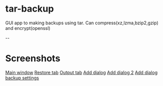 # tar-backup

GUI app to making backups using tar. Can compress(xz,lzma,bzip2,gzip) and encrypt(openssl)

--
# Screenshots

[Main window](https://docs.google.com/file/d/0B7nxOyrvj2IiUl95YTMyNHlmaWs/edit?usp=sharing)
[Restore tab](https://docs.google.com/file/d/0B7nxOyrvj2IiNTRNN0FhTENHcVE/edit?usp=sharing)
[Output tab](https://docs.google.com/file/d/0B7nxOyrvj2IiMGhMTEVlOUY0cDQ/edit?usp=sharing)
[Add dialog](https://docs.google.com/file/d/0B7nxOyrvj2IiVjZDWlQ4SUhYQ1E/edit?usp=sharing)
[Add dialog 2](https://docs.google.com/file/d/0B7nxOyrvj2IiZXBEbkVCY29vUzA/edit?usp=sharing)
[Add dialog backup settings](https://docs.google.com/file/d/0B7nxOyrvj2IiYW5YY1B5MkVvNVU/edit?usp=sharing)
